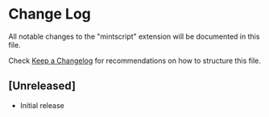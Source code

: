 # Change Log

All notable changes to the "mintscript" extension will be documented in this file.

Check [Keep a Changelog](http://keepachangelog.com/) for recommendations on how to structure this file.

## [Unreleased]

- Initial release